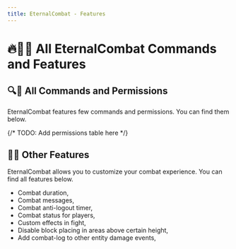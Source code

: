 ```yaml
---
title: EternalCombat - Features
---
```


# 🔥🚀😎 All EternalCombat Commands and Features

## 🔍💬 All Commands and Permissions

EternalCombat features few commands and permissions. You can find them below.

{/* TODO: Add permissions table here */}

## 🕵️‍♀️ Other Features

EternalCombat allows you to customize your combat experience. You can find all features below.

- Combat duration,
- Combat messages,
- Combat anti-logout timer,
- Combat status for players,
- Custom effects in fight,
- Disable block placing in areas above certain height,
- Add combat-log to other entity damage events, 